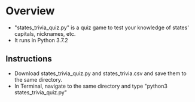 # Overview

* "states_trivia_quiz.py" is a quiz game to test your knowledge of states' capitals, nicknames, etc.
* It runs in Python 3.7.2

## Instructions

* Download states_trivia_quiz.py and states_trivia.csv and save them to the same directory.
* In Terminal, navigate to the same directory and type "python3 states_trivia_quiz.py"
